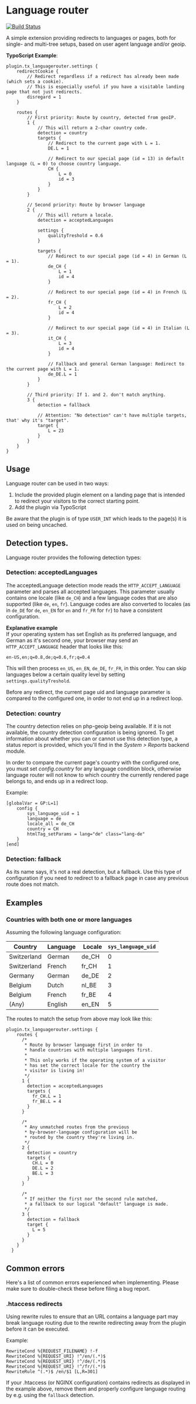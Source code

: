 # Language router

[![Build Status](https://travis-ci.org/nimius/language-router.svg?branch=master)](https://travis-ci.org/nimius/language-router)

A simple extension providing redirects to languages or pages, both for single- and multi-tree setups, based on
user agent language and/or geoip.

**TypoScript Example**:

    plugin.tx_languagerouter.settings {
        redirectCookie {
            // Redirect regardless if a redirect has already been made (which sets a cookie).
            // This is especially useful if you have a visitable landing page that not just redirects.
            disregard = 1
        }
        
        routes {
            // First priority: Route by country, detected from geoIP.
            1 {
                // This will return a 2-char country code.
                detection = country
                targets {
                    // Redirect to the current page with L = 1.
                    DE.L = 1
                    
                    // Redirect to our special page (id = 13) in default language (L = 0) to choose country language.
                    CH {
                        L = 0
                        id = 3
                    }
                }
            }
            
            // Second priority: Route by browser language
            2 {
                // This will return a locale.
                detection = acceptedLanguages
                
                settings {
                    qualityTreshold = 0.6
                }
                
                targets {
                    // Redirect to our special page (id = 4) in German (L = 1).
                    de_CH {
                        L = 1
                        id = 4
                    }
                    
                    // Redirect to our special page (id = 4) in French (L = 2).
                    fr_CH {
                        L = 2
                        id = 4
                    }
                    
                    // Redirect to our special page (id = 4) in Italian (L = 3).
                    it_CH {
                        L = 3
                        id = 4
                    }
                    
                    // Fallback and general German language: Redirect to the current page with L = 1.
                    de_DE.L = 1
                }
            }
            
            // Third priority: If 1. and 2. don't match anything.
            3 {
                detection = fallback
                
                // Attention: "No detection" can't have multiple targets, that' why it's "target".
                target {
                    L = 23
                }
            }
        }
    }


## Usage

Language router can be used in two ways:

 1. Include the provided plugin element on a landing page that is intended to redirect your visitors to the correct starting point.
 2. Add the plugin via TypoScript

Be aware that the plugin is of type `USER_INT` which leads to the page(s) it is used on being uncached. 


## Detection types.

Language router provides the following detection types:


### Detection: acceptedLanguages

The acceptedLanguage detection mode reads the `HTTP_ACCEPT_LANGUAGE` parameter and parses all accepted languages. This parameter usually contains
one locale (like `de_CH`) and a few language codes that are also supported (like `de`, `en`, `fr`). Language codes are also converted to locales
(as in `de_DE` for `de`, `en_EN` for `en` and `fr_FR` for `fr`) to have a consistent configuration.

**Explanative example**  
If your operating system has set English as its preferred language, and German as it's second one, your browser may send an `HTTP_ACCEPT_LANGUAGE` header that looks like this: 

    en-US,en;q=0.8,de;q=0.6,fr;q=0.4

This will then process `en_US`, `en_EN`, `de_DE`, `fr_FR`, in this order. You can skip languages below a certain quality level by setting `settings.qualityTreshold`.

Before any redirect, the current page uid and language parameter is compared to the configured one, in order to not end up in a redirect loop.


### Detection: country

The country detection relies on php-geoip being available. If it is not available, the country detection configuration is being ignored. To get information about whether you can or cannot use this detection type, a status report is provided, which you'll find in the *System > Reports* backend module.

In order to compare the current page's country with the configured one, you must set *config.country* for any language condition block,
otherwise language router will not know to which country the currently rendered page belongs to, and ends up in a redirect loop.

Example:

    [globalVar = GP:L=1]
        config {
            sys_language_uid = 1
            language = de
            locale_all = de_CH
            country = CH
    		htmlTag_setParams = lang="de" class="lang-de"
        }
    [end]


### Detection: fallback

As its name says, it's not a real detection, but a fallback. Use this type of configuration if you need to redirect to a fallback page in case any previous route does not match.


## Examples

### Countries with both one or more languages

Assuming the following language configuration:

| Country     | Language | Locale | `sys_language_uid` |
| ----------- | -------- | ------ | ------------------ |
| Switzerland | German   | de_CH  | 0                  |
| Switzerland | French   | fr_CH  | 1                  |
| Germany     | German   | de_DE  | 2                  |
| Belgium     | Dutch    | nl_BE  | 3                  |
| Belgium     | French   | fr_BE  | 4                  |
| (Any)       | English  | en_EN  | 5                  |

The routes to match the setup from above may look like this:

    plugin.tx_languagerouter.settings {
        routes {
          /*
           * Route by browser language first in order to
           * handle countries with multiple languages first.
           *
           * This only works if the operating system of a visitor
           * has set the correct locale for the country the
           * visitor is living in!
           */
          1 {
            detection = acceptedLanguages
            targets {
              fr_CH.L = 1
              fr_BE.L = 4
            }
          }
          
          /*
           * Any unmatched routes from the previous
           * by-browser-language configuration will be
           * routed by the country they're living in.
           */
          2 {
            detection = country
            targets {
              CH.L = 0
              DE.L = 2
              BE.L = 3
            }
          }
          
          /*
           * If neither the first nor the second rule matched,
           * a fallback to our logical "default" language is made.
           */
          3 {
            detection = fallback
            target {
              L = 5
            }
          }
        }
      }


## Common errors

Here's a list of common errors experienced when implementing. Please make sure to double-check these before
filing a bug report.


### .htaccess redirects

Using rewrite rules to ensure that an URL contains a language part may break language routing due to the
rewrite redirecting away from the plugin before it can be executed.

Example:

```
RewriteCond %{REQUEST_FILENAME} !-f
RewriteCond %{REQUEST_URI} !^/en/(.*)$
RewriteCond %{REQUEST_URI} !^/de/(.*)$
RewriteCond %{REQUEST_URI} !^/fr/(.*)$
RewriteRule ^(.*)$ /en/$1 [L,R=301]
```

If your .htaccess (or NGINX configuration) contains redirects as displayed in the example above, remove them
and properly configure language routing by e.g. using the `fallback` detection.
